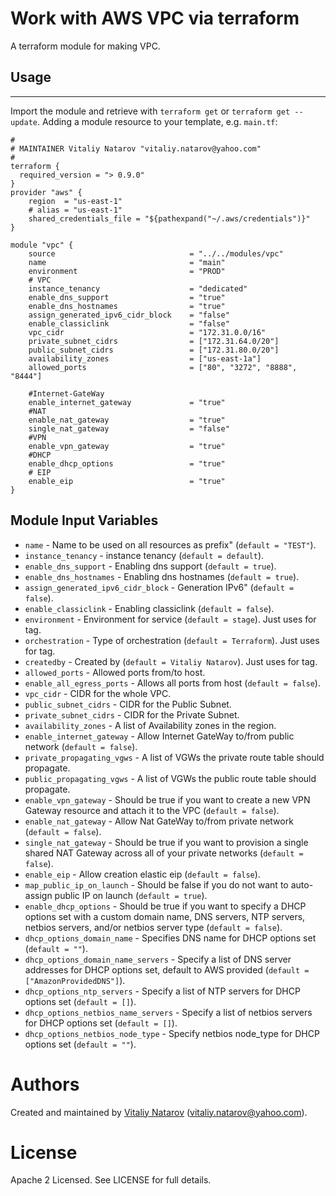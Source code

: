 # Work with AWS VPC via terraform

A terraform module for making VPC.

## Usage
----------------------

Import the module and retrieve with ```terraform get``` or ```terraform get --update```. Adding a module resource to your template, e.g. `main.tf`:

```
#
# MAINTAINER Vitaliy Natarov "vitaliy.natarov@yahoo.com"
#
terraform {
  required_version = "> 0.9.0"
}
provider "aws" {
    region  = "us-east-1"
    # alias = "us-east-1"
    shared_credentials_file = "${pathexpand("~/.aws/credentials")}"
}

module "vpc" {
    source                              = "../../modules/vpc"
    name                                = "main"
    environment                         = "PROD"
    # VPC
    instance_tenancy                    = "dedicated"
    enable_dns_support                  = "true"
    enable_dns_hostnames                = "true"
    assign_generated_ipv6_cidr_block    = "false"
    enable_classiclink                  = "false"
    vpc_cidr                            = "172.31.0.0/16"
    private_subnet_cidrs                = ["172.31.64.0/20"]
    public_subnet_cidrs                 = ["172.31.80.0/20"]
    availability_zones                  = ["us-east-1a"]
    allowed_ports                       = ["80", "3272", "8888", "8444"]
    
    #Internet-GateWay
    enable_internet_gateway             = "true" 
    #NAT
    enable_nat_gateway                  = "true"
    single_nat_gateway                  = "false"
    #VPN
    enable_vpn_gateway                  = "true"
    #DHCP
    enable_dhcp_options                 = "true"
    # EIP
    enable_eip                          = "true"   
}

```

Module Input Variables
----------------------

- `name` - Name to be used on all resources as prefix" (`default = "TEST"`).
- `instance_tenancy` - instance tenancy (`default = default`).
- `enable_dns_support` - Enabling dns support (`default = true`).
- `enable_dns_hostnames` - Enabling dns hostnames (`default = true`).
- `assign_generated_ipv6_cidr_block` - Generation IPv6" (`default = false`).
- `enable_classiclink` - Enabling classiclink (`default = false`).
- `environment` - Environment for service (`default = stage`). Just uses for tag.
- `orchestration` - Type of orchestration (`default = Terraform`). Just uses for tag.
- `createdby` - Created by (`default = Vitaliy Natarov`). Just uses for tag.
- `allowed_ports` - Allowed ports from/to host.
- `enable_all_egress_ports` - Allows all ports from host (`default = false`).
- `vpc_cidr` - CIDR for the whole VPC.
- `public_subnet_cidrs` - CIDR for the Public Subnet.
- `private_subnet_cidrs` - CIDR for the Private Subnet.
- `availability_zones` - A list of Availability zones in the region.
- `enable_internet_gateway` - Allow Internet GateWay to/from public network (`default = false`).
- `private_propagating_vgws` - A list of VGWs the private route table should propagate.
- `public_propagating_vgws` - A list of VGWs the public route table should propagate.
- `enable_vpn_gateway` - Should be true if you want to create a new VPN Gateway resource and attach it to the VPC (`default = false`). 
- `enable_nat_gateway` - Allow Nat GateWay to/from private network (`default = false`). 
- `single_nat_gateway` - Should be true if you want to provision a single shared NAT Gateway across all of your private networks (`default = false`). 
- `enable_eip` - Allow creation elastic eip (`default = false`). 
- `map_public_ip_on_launch` - Should be false if you do not want to auto-assign public IP on launch (`default = true`). 
- `enable_dhcp_options` - Should be true if you want to specify a DHCP options set with a custom domain name, DNS servers, NTP servers, netbios servers, and/or netbios server type (`default = false`).
- `dhcp_options_domain_name` - Specifies DNS name for DHCP options set (`default = ""`).
- `dhcp_options_domain_name_servers` - Specify a list of DNS server addresses for DHCP options set, default to AWS provided (`default = ["AmazonProvidedDNS"]`).
- `dhcp_options_ntp_servers` - Specify a list of NTP servers for DHCP options set (`default = []`).
- `dhcp_options_netbios_name_servers` - Specify a list of netbios servers for DHCP options set (`default = []`).
- `dhcp_options_netbios_node_type` - Specify netbios node_type for DHCP options set (`default = ""`).


Authors
=======

Created and maintained by [Vitaliy Natarov](https://github.com/SebastianUA)
(vitaliy.natarov@yahoo.com).

License
=======

Apache 2 Licensed. See LICENSE for full details.
